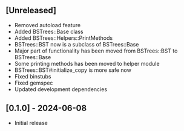 ## [Unreleased]

- Removed autoload feature
- Added BSTrees::Base class
- Added BSTrees::Helpers::PrintMethods
- BSTrees::BST now is a subclass of BSTrees::Base
- Major part of functionality has been moved from BSTrees::BST to BSTrees::Base
- Some printing methods has been moved to helper module
- BSTrees::BST#initialize\_copy is more safe now
- Fixed binstubs
- Fixed gemspec
- Updated development dependencies

## [0.1.0] - 2024-06-08

- Initial release
